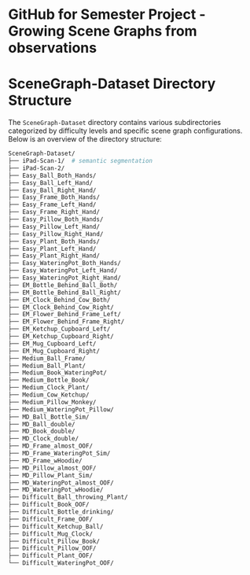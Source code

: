 # GitHub for Semester Project - Growing Scene Graphs from observations

# SceneGraph-Dataset Directory Structure

The `SceneGraph-Dataset` directory contains various subdirectories categorized by difficulty levels and specific scene graph configurations. Below is an overview of the directory structure:
```bash
SceneGraph-Dataset/
├── iPad-Scan-1/  # semantic segmentation
├── iPad-Scan-2/
├── Easy_Ball_Both_Hands/
├── Easy_Ball_Left_Hand/
├── Easy_Ball_Right_Hand/
├── Easy_Frame_Both_Hands/
├── Easy_Frame_Left_Hand/
├── Easy_Frame_Right_Hand/
├── Easy_Pillow_Both_Hands/
├── Easy_Pillow_Left_Hand/
├── Easy_Pillow_Right_Hand/
├── Easy_Plant_Both_Hands/
├── Easy_Plant_Left_Hand/
├── Easy_Plant_Right_Hand/
├── Easy_WateringPot_Both_Hands/
├── Easy_WateringPot_Left_Hand/
├── Easy_WateringPot_Right_Hand/
├── EM_Bottle_Behind_Ball_Both/
├── EM_Bottle_Behind_Ball_Right/
├── EM_Clock_Behind_Cow_Both/
├── EM_Clock_Behind_Cow_Right/
├── EM_Flower_Behind_Frame_Left/
├── EM_Flower_Behind_Frame_Right/
├── EM_Ketchup_Cupboard_Left/
├── EM_Ketchup_Cupboard_Right/
├── EM_Mug_Cupboard_Left/
├── EM_Mug_Cupboard_Right/
├── Medium_Ball_Frame/
├── Medium_Ball_Plant/
├── Medium_Book_WateringPot/
├── Medium_Bottle_Book/
├── Medium_Clock_Plant/
├── Medium_Cow_Ketchup/
├── Medium_Pillow_Monkey/
├── Medium_WateringPot_Pillow/
├── MD_Ball_Bottle_Sim/
├── MD_Ball_double/
├── MD_Book_double/
├── MD_Clock_double/
├── MD_Frame_almost_OOF/
├── MD_Frame_WateringPot_Sim/
├── MD_Frame_wHoodie/
├── MD_Pillow_almost_OOF/
├── MD_Pillow_Plant_Sim/
├── MD_WateringPot_almost_OOF/
├── MD_WateringPot_wHoodie/
├── Difficult_Ball_throwing_Plant/
├── Difficult_Book_OOF/
├── Difficult_Bottle_drinking/
├── Difficult_Frame_OOF/
├── Difficult_Ketchup_Ball/
├── Difficult_Mug_Clock/
├── Difficult_Pillow_Book/
├── Difficult_Pillow_OOF/
├── Difficult_Plant_OOF/
└── Difficult_WateringPot_OOF/
```
